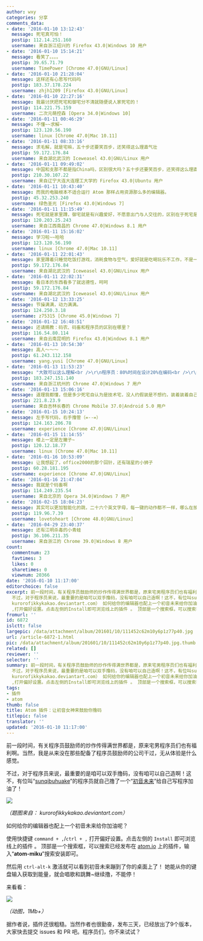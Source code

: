 ```yaml
---
author: wxy
categories: 分享
comments_data:
- date: '2016-01-10 13:12:43'
  message: 死宅真可怕！
  postip: 112.14.251.160
  username: 来自浙江绍兴的 Firefox 43.0|Windows 10 用户
- date: '2016-01-10 15:14:21'
  message: 看笑了。。。。
  postip: 39.65.71.79
  username: TimePower [Chrome 47.0|GNU/Linux]
- date: '2016-01-10 21:28:04'
  message: 这样还有心思写代码吗
  postip: 183.37.178.224
  username: zhjh1209 [Firefox 43.0|GNU/Linux]
- date: '2016-01-10 22:27:16'
  message: 我最讨厌把死宅和御宅分不清就随便说人家死宅的！
  postip: 114.221.75.159
  username: 二次元萌控森 [Opera 34.0|Windows 10]
- date: '2016-01-11 00:46:29'
  message: 不懂~~求解~
  postip: 123.120.56.190
  username: linux [Chrome 47.0|Mac 10.11]
- date: '2016-01-11 08:33:16'
  message: 求毛解，就是宅嘛，五十步还要笑百步，还笑得这么理直气壮
  postip: 59.172.176.84
  username: 来自湖北武汉的 Iceweasel 43.0|GNU/Linux 用户
- date: '2016-01-11 09:49:02'
  message: 中国和支那不都是指China吗，区别很大吗？五十步还要笑百步，还笑得这么理直气壮
  postip: 210.30.107.22
  username: 来自辽宁大连大连理工大学的 Firefox 43.0|Ubuntu 用户
- date: '2016-01-11 10:43:40'
  message: 而我的电脑根本不适合运行 Atom 那样占用资源那么多的编辑器。
  postip: 45.32.253.240
  username: 绿色圣光 [Firefox 43.0|Windows 7]
- date: '2016-01-11 11:15:49'
  message: 死宅就是家里蹲，御宅就是有兴趣爱好，不愿意出门与人交往的，区别在于死宅是没人约，被动地不想出去，御宅是想自己做自己事情而不想出去，主动的！！！！
  postip: 120.203.25.243
  username: 来自江西南昌的 Chrome 47.0|Windows 8.1 用户
- date: '2016-01-11 15:16:02'
  message: 学习啦~~哈哈
  postip: 123.120.56.190
  username: linux [Chrome 47.0|Mac 10.11]
- date: '2016-01-11 22:01:43'
  message: 家里蹲着只睡觉吃饭打游戏，消耗食物与空气，爱好就是吃喝玩乐不工作，不是一样么？呵呵
  postip: 59.172.176.84
  username: 来自湖北武汉的 Iceweasel 43.0|GNU/Linux 用户
- date: '2016-01-11 22:02:31'
  message: 看日本的东西看多了就这德性，呵呵
  postip: 59.172.176.84
  username: 来自湖北武汉的 Iceweasel 43.0|GNU/Linux 用户
- date: '2016-01-12 13:33:25'
  message: 节操满满，动力满满。
  postip: 124.250.3.18
  username: z75315 [Chrome 45.0|Windows 7]
- date: '2016-01-12 16:48:51'
  message: 还请赐教：码农、码畜和程序员的区别在哪里？
  postip: 116.54.80.114
  username: 来自云南昆明的 Firefox 43.0|Windows 8.1 用户
- date: '2016-01-13 10:54:30'
  message: 高人～～～
  postip: 61.243.112.158
  username: yang.yusi [Chrome 47.0|GNU/Linux]
- date: '2016-01-13 11:53:23'
  message: "大致可以这么理解<br />\r\n程序员：80%时间在设计20%在编码<br />\r\n码农：80%时间在编码20%时间在设计<br />\r\n码畜：压根就不知道设计两个字是什么"
  postip: 183.247.151.140
  username: 来自浙江杭州的 Chrome 47.0|Windows 7 用户
- date: '2016-01-13 15:06:16'
  message: 道理我都懂，但是多少死宅自认为是技术宅，没人约假装是不想约，装着装着自己都信了
  postip: 221.8.23.9
  username: 来自吉林长春的 Chrome Mobile 37.0|Android 5.0 用户
- date: '2016-01-15 10:24:13'
  message: 左手写代码，右手撸管（=--=）
  postip: 124.163.206.78
  username: experience [Chrome 47.0|GNU/Linux]
- date: '2016-01-15 11:14:55'
  message: 楼上一定是左撇子~
  postip: 120.12.18.77
  username: linux [Chrome 47.0|Mac 10.11]
- date: '2016-01-16 10:53:09'
  message: 让我想起了，office2000的那个回针，还有瑞星的小狮子
  postip: 60.28.181.195
  username: experience [Chrome 47.0|GNU/Linux]
- date: '2016-01-16 21:47:04'
  message: 我就是个码畜啊
  postip: 114.249.235.54
  username: 来自北京的 Opera 34.0|Windows 7 用户
- date: '2016-02-15 18:04:23'
  message: 其实可以更加智能化的跳，二十六个英文字母，每一键的动作都不一样，哪么在按键时就可以做到如玩游戏一样，连击
  postip: 119.96.7.39
  username: lovetoheart [Chrome 48.0|GNU/Linux]
- date: '2016-04-29 23:40:37'
  message: 还有江明杀毒的小青蛙
  postip: 36.106.211.35
  username: 来自浙江的 Chrome 39.0|Windows 8 用户
count:
  commentnum: 23
  favtimes: 3
  likes: 0
  sharetimes: 0
  viewnum: 20366
date: '2016-01-10 11:17:00'
editorchoice: false
excerpt: 前一段时间，有关程序员鼓励师的炒作传得满世界都是，原来宅男程序员们也有福利啊。当然，我是从来没在那些配备了程序员鼓励师的公司干过，无从体验是什么感觉。
  不过，对于程序员来说，最重要的是咱可以双手撸码，没有咱可以自己造啊！这不，有位叫sunqibuhuake的程序员就自己撸了一个初音未来给自己写程序加油了！  （题图来自：
  kurorofikkykakao.deviantart.com） 如何给你的编辑器也配上一个初音未来给你加油呢？ 使用快捷键command + ,/ctrl +
  ,打开偏好设置。点击左侧的Install即可浏览线上的插件 。 顶部是一个搜索框，可以搜索已
fromurl: ''
id: 6872
islctt: false
largepic: /data/attachment/album/201601/10/111452c62m10y6p1z77p40.jpg
url: /article-6872-1.html
pic: /data/attachment/album/201601/10/111452c62m10y6p1z77p40.jpg.thumb.jpg
related: []
reviewer: ''
selector: ''
summary: 前一段时间，有关程序员鼓励师的炒作传得满世界都是，原来宅男程序员们也有福利啊。当然，我是从来没在那些配备了程序员鼓励师的公司干过，无从体验是什么感觉。
  不过，对于程序员来说，最重要的是咱可以双手撸码，没有咱可以自己造啊！这不，有位叫sunqibuhuake的程序员就自己撸了一个初音未来给自己写程序加油了！  （题图来自：
  kurorofikkykakao.deviantart.com） 如何给你的编辑器也配上一个初音未来给你加油呢？ 使用快捷键command + ,/ctrl +
  ,打开偏好设置。点击左侧的Install即可浏览线上的插件 。 顶部是一个搜索框，可以搜索已
tags:
- 插件
- atom
thumb: false
title: Atom 插件：让初音女神来鼓励你撸码
titlepic: false
translator: ''
updated: '2016-01-10 11:17:00'
---
```


前一段时间，有关程序员鼓励师的炒作传得满世界都是，原来宅男程序员们也有福利啊。当然，我是从来没在那些配备了程序员鼓励师的公司干过，无从体验是什么感觉。


不过，对于程序员来说，最重要的是咱可以双手撸码，没有咱可以自己造啊！这不，有位叫“[sunqibuhuake](https://atom.io/users/sunqibuhuake)”的程序员就自己撸了一个“[初音未来](https://atom.io/packages/atom-miku)”给自己写程序加油了！


![](/data/attachment/album/201601/10/111452c62m10y6p1z77p40.jpg)


*（题图来自： kurorofikkykakao.deviantart.com）*


如何给你的编辑器也配上一个初音未来给你加油呢？


使用快捷键 `command + ,`/`ctrl + ,` 打开偏好设置。点击左侧的 `Install` 即可浏览线上的插件 。 顶部是一个搜索框，可以搜索已经发布在 [atom.io](http://atom.io/http://atom.io/packages) 上的插件，输入“**atom-miku**”搜索安装即可。


然后用 `ctrl-alt-k` 激活就可以看到初音未来蹦到了你的桌面上了！ 她能从你的键盘输入获取到能量，就会唱歌和跳舞~继续撸，不能停！


来看看：


![](/data/attachment/album/201601/10/110435snyzzffvd77mfdmf.gif)


*（动图，1Mb+）*


据作者说，插件还很粗糙。当然作者也很勤奋，发布三天，已经放出了9个版本，大家快去提交 issues 和 PR 吧。程序员们，你不来试试？